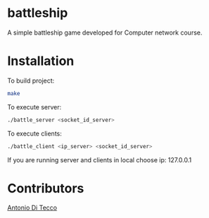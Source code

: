 # battleship
A simple battleship game developed for Computer network course.

# Installation
To build project:

```sh
make
```
To execute server:

```sh
./battle_server <socket_id_server>
```

To execute clients:

```sh
./battle_client <ip_server> <socket_id_server>
```

If you are running server and clients in local choose ip: 127.0.0.1

# Contributors
[Antonio Di Tecco](https://github.com/djqwert)
